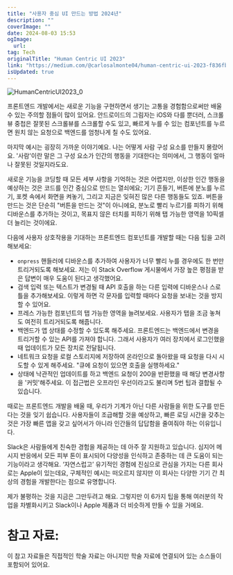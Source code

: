 ```yaml
---
title: "사용자 중심 UI 만드는 방법 2024년"
description: ""
coverImage: ""
date: 2024-08-03 15:53
ogImage:
  url:
tag: Tech
originalTitle: "Human Centric UI 2023"
link: "https://medium.com/@carlosalmonte04/human-centric-ui-2023-f836fbc838d7"
isUpdated: true
---
```


![HumanCentricUI2023_0](/assets/img/HumanCentricUI2023_0.png)

프론트엔드 개발에서는 새로운 기능을 구현하면서 생기는 고통을 경험함으로써만 배울 수 있는 주의할 점들이 많이 있어요. 안드로이드의 그림자는 iOS와 다를 뿐더러, 스크롤뷰 중첩은 잘못된 스크롤뷰를 스크롤할 수도 있고, 빠르게 누를 수 있는 컴포넌트를 누르면 원치 않는 요청으로 백엔드를 엄청나게 칠 수도 있어요.

마지막 예시는 굉장히 가까운 이야기예요. 나는 어떻게 사람 구성 요소를 만들지 몰랐어요. '사람'이란 말은 그 구성 요소가 인간의 행동을 기대한다는 의미에서, 그 행동이 얼마나 잘못된 것일지라도요.

새로운 기능을 코딩할 때 모든 세부 사항을 기억하는 것은 어렵지만, 이상한 인간 행동을 예상하는 것은 코드를 인간 중심으로 만드는 열쇠에요; 기기 흔들기, 버튼에 분노를 누르기, 포켓 속에서 화면을 켜놓기, 그리고 지금은 잊혀진 많은 다른 행동들도 있죠. 버튼을 만드는 것은 단순히 "버튼을 만드는 것"이 아니에요, 분노로 빨리 누르기를 피하기 위해 디바운스를 추가하는 것이고, 목표지 않은 터치를 피하기 위해 탭 가능한 영역을 10픽셀 더 늘리는 것이에요.

<!-- seedividend - 사각형 -->

<ins class="adsbygoogle"
     style="display:block"
     data-ad-client="ca-pub-4877378276818686"
     data-ad-slot="1898504329"
     data-ad-format="auto"
     data-full-width-responsive="true"></ins>

<script>
     (adsbygoogle = window.adsbygoogle || []).push({});
</script>

다음에 사용자 상호작용을 기대하는 프론트엔드 컴포넌트를 개발할 때는 다음 팁을 고려해보세요:

- `onpress` 핸들러에 디바운스를 추가하여 사용자가 너무 빨리 누를 경우에도 한 번만 트리거되도록 해보세요. 저는 이 Stack Overflow 게시물에서 가장 높은 평점을 받은 답변이 매우 도움이 된다고 생각했어요.
- 검색 입력 또는 텍스트가 변경될 때 API 호출을 하는 다른 입력에 디바운스나 스로틀을 추가해보세요. 이렇게 하면 각 문자를 입력할 때마다 요청을 보내는 것을 방지할 수 있어요.
- 프레스 가능한 컴포넌트의 탭 가능한 영역을 늘려보세요. 사용자가 탭을 조금 놓쳐도 여전히 트리거되도록 해줍니다.
- 백엔드가 앱 상태를 수정할 수 있도록 해주세요. 프론트엔드는 백엔드에서 변경을 트리거할 수 있는 API를 가져야 합니다. 그래서 사용자가 여러 장치에서 로그인했을 때 업데이트가 모든 장치로 전달됩니다.
- 네트워크 요청을 로컬 스토리지에 저장하여 온라인으로 돌아왔을 때 요청을 다시 시도할 수 있게 해주세요. "큐에 요청이 있으면 호출을 실행하세요."
- 상태에 낙관적인 업데이트를 하고 백엔드 요청이 200을 반환했을 때 해당 변경사항을 '커밋'해주세요. 이 접근법은 오프라인 우선이라고도 불리며 5번 팁과 결합될 수 있습니다.

때로는 프론트엔드 개발을 배울 때, 우리가 기계가 아닌 다른 사람들을 위한 도구를 만든다는 것을 잊기 쉽습니다. 사용자들이 조급해할 것을 예상하고, 빠른 로딩 시간을 갖추는 것은 가장 빠른 앱을 갖고 싶어서가 아니라 인간들의 답답함을 줄여줘야 하는 이유입니다.

Slack은 사람들에게 친숙한 경험을 제공하는 데 아주 잘 지원하고 있습니다. 심지어 메시지 반응에서 모든 피부 톤이 표시되어 다양성을 인식하고 존중하는 데 큰 도움이 되는 기능이라고 생각해요. ‘자연스럽고’ 유기적인 경험에 진심으로 관심을 가지는 다른 회사로는 Apple이 있는데요, 구체적인 예시는 떠오르지 않지만 이 회사는 다양한 기기 간 최상의 경험을 개발한다는 점으로 유명합니다.

<!-- seedividend - 사각형 -->

<ins class="adsbygoogle"
     style="display:block"
     data-ad-client="ca-pub-4877378276818686"
     data-ad-slot="1898504329"
     data-ad-format="auto"
     data-full-width-responsive="true"></ins>

<script>
     (adsbygoogle = window.adsbygoogle || []).push({});
</script>

제가 불평하는 것을 지금은 그만두려고 해요. 그렇지만 이 6가지 팁을 통해 여러분의 작업을 차별화시키고 Slack이나 Apple 제품과 더 비슷하게 만들 수 있을 거에요.

# 참고 자료:

이 참고 자료들은 직접적인 학술 자료는 아니지만 학술 자료에 연결되어 있는 소스들이 포함되어 있어요.
